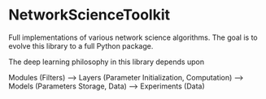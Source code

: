 # NetworkScienceToolkit
Full implementations of various network science algorithms. The goal is to evolve this library to a full Python package.

The deep learning philosophy in this library depends upon 

Modules (Filters) --> Layers (Parameter Initialization, Computation) --> Models (Parameters Storage, Data) --> Experiments (Data)
